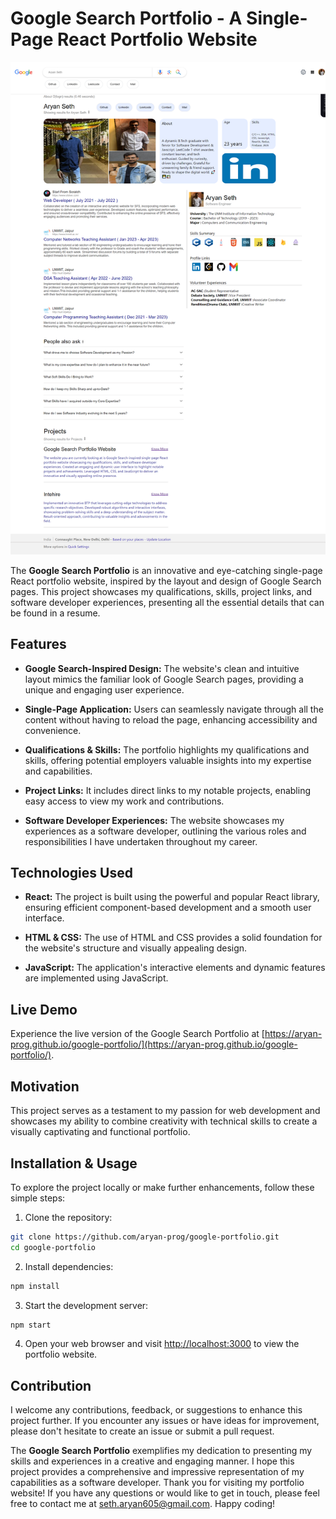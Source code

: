 
# Google Search Portfolio - A Single-Page React Portfolio Website

![Portfolio Website Screenshot](google-portfolio-design.png)

The **Google Search Portfolio** is an innovative and eye-catching single-page React portfolio website, inspired by the layout and design of Google Search pages. This project showcases my qualifications, skills, project links, and software developer experiences, presenting all the essential details that can be found in a resume.

## Features

- **Google Search-Inspired Design:** The website's clean and intuitive layout mimics the familiar look of Google Search pages, providing a unique and engaging user experience.

- **Single-Page Application:** Users can seamlessly navigate through all the content without having to reload the page, enhancing accessibility and convenience.

- **Qualifications & Skills:** The portfolio highlights my qualifications and skills, offering potential employers valuable insights into my expertise and capabilities.

- **Project Links:** It includes direct links to my notable projects, enabling easy access to view my work and contributions.

- **Software Developer Experiences:** The website showcases my experiences as a software developer, outlining the various roles and responsibilities I have undertaken throughout my career.

## Technologies Used

- **React:** The project is built using the powerful and popular React library, ensuring efficient component-based development and a smooth user interface.

- **HTML & CSS:** The use of HTML and CSS provides a solid foundation for the website's structure and visually appealing design.

- **JavaScript:** The application's interactive elements and dynamic features are implemented using JavaScript.

## Live Demo

Experience the live version of the Google Search Portfolio at [https://aryan-prog.github.io/google-portfolio/](https://aryan-prog.github.io/google-portfolio/).

## Motivation

This project serves as a testament to my passion for web development and showcases my ability to combine creativity with technical skills to create a visually captivating and functional portfolio.

## Installation & Usage

To explore the project locally or make further enhancements, follow these simple steps:

1. Clone the repository:

```bash
git clone https://github.com/aryan-prog/google-portfolio.git
cd google-portfolio
```

2. Install dependencies:

```bash
npm install
```

3. Start the development server:

```bash
npm start
```

4. Open your web browser and visit [http://localhost:3000](http://localhost:3000) to view the portfolio website.

## Contribution

I welcome any contributions, feedback, or suggestions to enhance this project further. If you encounter any issues or have ideas for improvement, please don't hesitate to create an issue or submit a pull request.


The **Google Search Portfolio** exemplifies my dedication to presenting my skills and experiences in a creative and engaging manner. I hope this project provides a comprehensive and impressive representation of my capabilities as a software developer. Thank you for visiting my portfolio website! If you have any questions or would like to get in touch, please feel free to contact me at [seth.aryan605@gmail.com](mailto:seth.aryan605@gmail.com). Happy coding!